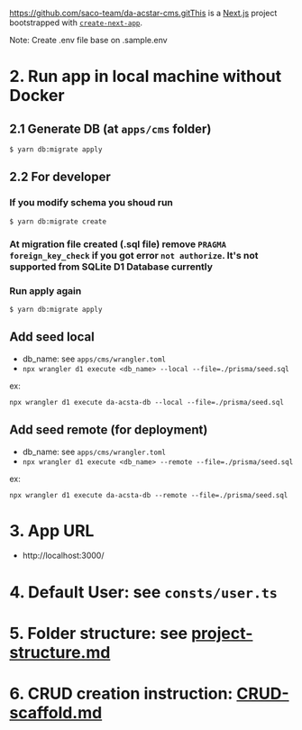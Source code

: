 https://github.com/saco-team/da-acstar-cms.gitThis is a [Next.js](https://nextjs.org/) project bootstrapped with [`create-next-app`](https://github.com/vercel/next.js/tree/canary/packages/create-next-app).

Note: Create .env file base on .sample.env

# 2. Run app in local machine without Docker

## 2.1 Generate DB (at `apps/cms` folder)

`$ yarn db:migrate apply`

## 2.2 For developer
### If you modify schema you shoud run

`$ yarn db:migrate create`

### At migration file created (.sql file) remove `PRAGMA foreign_key_check` if you got error `not authorize`. It's not supported from SQLite D1 Database currently

### Run apply again
`$ yarn db:migrate apply`

## Add seed local

- db_name: see `apps/cms/wrangler.toml`
- `npx wrangler d1 execute <db_name> --local --file=./prisma/seed.sql `

ex: 

`npx wrangler d1 execute da-acsta-db --local --file=./prisma/seed.sql`

## Add seed remote (for deployment)

- db_name: see `apps/cms/wrangler.toml`
- `npx wrangler d1 execute <db_name> --remote --file=./prisma/seed.sql `

ex: 

`npx wrangler d1 execute da-acsta-db --remote --file=./prisma/seed.sql`

# 3. App URL

- http://localhost:3000/

# 4. Default User: see `consts/user.ts`

# 5. Folder structure: see [project-structure.md](docs/project-structure.md)

# 6. CRUD creation instruction: [CRUD-scaffold.md](docs/CRUD-scaffold.md)
